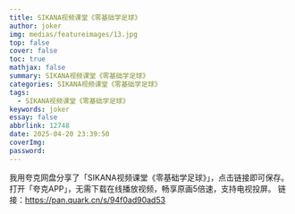 ```yaml
---
title: SIKANA视频课堂《零基础学足球》
author: joker
img: medias/featureimages/13.jpg
top: false
cover: false
toc: true
mathjax: false
summary: SIKANA视频课堂《零基础学足球》
categories: SIKANA视频课堂《零基础学足球》
tags:
  - SIKANA视频课堂《零基础学足球》
keywords: joker
essay: false
abbrlink: 12748
date: 2025-04-20 23:39:50
coverImg:
password:
---
```


我用夸克网盘分享了「SIKANA视频课堂《零基础学足球》」，点击链接即可保存。打开「夸克APP」，无需下载在线播放视频，畅享原画5倍速，支持电视投屏。
链接：https://pan.quark.cn/s/94f0ad90ad53
